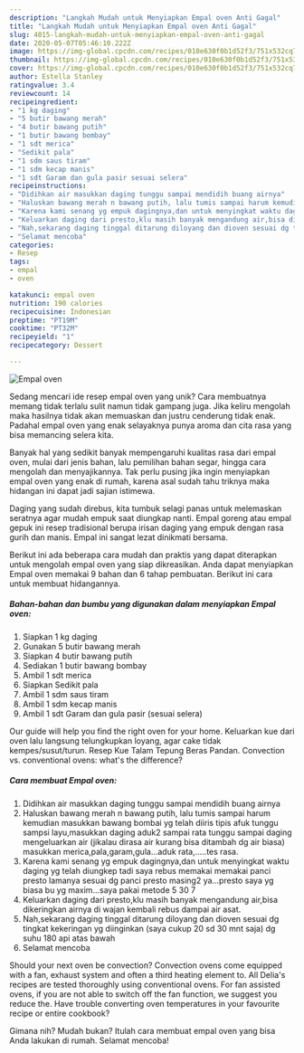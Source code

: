 ```yaml
---
description: "Langkah Mudah untuk Menyiapkan Empal oven Anti Gagal"
title: "Langkah Mudah untuk Menyiapkan Empal oven Anti Gagal"
slug: 4015-langkah-mudah-untuk-menyiapkan-empal-oven-anti-gagal
date: 2020-05-07T05:46:10.222Z
image: https://img-global.cpcdn.com/recipes/010e630f0b1d52f3/751x532cq70/empal-oven-foto-resep-utama.jpg
thumbnail: https://img-global.cpcdn.com/recipes/010e630f0b1d52f3/751x532cq70/empal-oven-foto-resep-utama.jpg
cover: https://img-global.cpcdn.com/recipes/010e630f0b1d52f3/751x532cq70/empal-oven-foto-resep-utama.jpg
author: Estella Stanley
ratingvalue: 3.4
reviewcount: 14
recipeingredient:
- "1 kg daging"
- "5 butir bawang merah"
- "4 butir bawang putih"
- "1 butir bawang bombay"
- "1 sdt merica"
- "Sedikit pala"
- "1 sdm saus tiram"
- "1 sdm kecap manis"
- "1 sdt Garam dan gula pasir sesuai selera"
recipeinstructions:
- "Didihkan air masukkan daging tunggu sampai mendidih buang airnya"
- "Haluskan bawang merah n bawang putih, lalu tumis sampai harum kemudian masukkan bawang bombai yg telah diiris tipis afuk tunggu sampsi layu,masukkan daging aduk2 sampai rata tunggu sampai daging mengeluarkan air (jikalau dirasa air kurang bisa ditambah dg air biasa) masukkan merica,pala,garam,gula...aduk rata,.....tes rasa."
- "Karena kami senang yg empuk dagingnya,dan untuk menyingkat waktu daging yg telah diungkep tadi saya rebus memakai memakai panci presto lamanya sesuai dg panci presto masing2 ya...presto saya yg biasa bu yg maxim...saya pakai metode 5 30 7"
- "Keluarkan daging dari presto,klu masih banyak mengandung air,bisa dikeringkan airnya di wajan kembali rebus dampai air asat."
- "Nah,sekarang daging tinggal ditarung diloyang dan dioven sesuai dg tingkat kekeringan yg diinginkan (saya cukup 20 sd 30 mnt saja) dg suhu 180 api atas bawah"
- "Selamat mencoba"
categories:
- Resep
tags:
- empal
- oven

katakunci: empal oven 
nutrition: 190 calories
recipecuisine: Indonesian
preptime: "PT19M"
cooktime: "PT32M"
recipeyield: "1"
recipecategory: Dessert

---
```



![Empal oven](https://img-global.cpcdn.com/recipes/010e630f0b1d52f3/751x532cq70/empal-oven-foto-resep-utama.jpg)

Sedang mencari ide resep empal oven yang unik? Cara membuatnya memang tidak terlalu sulit namun tidak gampang juga. Jika keliru mengolah maka hasilnya tidak akan memuaskan dan justru cenderung tidak enak. Padahal empal oven yang enak selayaknya punya aroma dan cita rasa yang bisa memancing selera kita.

Banyak hal yang sedikit banyak mempengaruhi kualitas rasa dari empal oven, mulai dari jenis bahan, lalu pemilihan bahan segar, hingga cara mengolah dan menyajikannya. Tak perlu pusing jika ingin menyiapkan empal oven yang enak di rumah, karena asal sudah tahu triknya maka hidangan ini dapat jadi sajian istimewa.

Daging yang sudah direbus, kita tumbuk selagi panas untuk melemaskan seratnya agar mudah empuk saat diungkap nanti. Empal goreng atau empal gepuk ini resep tradisional berupa irisan daging yang empuk dengan rasa gurih dan manis. Empal ini sangat lezat dinikmati bersama.


Berikut ini ada beberapa cara mudah dan praktis yang dapat diterapkan untuk mengolah empal oven yang siap dikreasikan. Anda dapat menyiapkan Empal oven memakai 9 bahan dan 6 tahap pembuatan. Berikut ini cara untuk membuat hidangannya.

<!--inarticleads1-->

##### Bahan-bahan dan bumbu yang digunakan dalam menyiapkan Empal oven:

1. Siapkan 1 kg daging
1. Gunakan 5 butir bawang merah
1. Siapkan 4 butir bawang putih
1. Sediakan 1 butir bawang bombay
1. Ambil 1 sdt merica
1. Siapkan Sedikit pala
1. Ambil 1 sdm saus tiram
1. Ambil 1 sdm kecap manis
1. Ambil 1 sdt Garam dan gula pasir (sesuai selera)


Our guide will help you find the right oven for your home. Keluarkan kue dari oven lalu langsung telungkupkan loyang, agar cake tidak kempes/susut/turun. Resep Kue Talam Tepung Beras Pandan. Convection vs. conventional ovens: what&#39;s the difference? 

<!--inarticleads2-->

##### Cara membuat Empal oven:

1. Didihkan air masukkan daging tunggu sampai mendidih buang airnya
1. Haluskan bawang merah n bawang putih, lalu tumis sampai harum kemudian masukkan bawang bombai yg telah diiris tipis afuk tunggu sampsi layu,masukkan daging aduk2 sampai rata tunggu sampai daging mengeluarkan air (jikalau dirasa air kurang bisa ditambah dg air biasa) masukkan merica,pala,garam,gula...aduk rata,.....tes rasa.
1. Karena kami senang yg empuk dagingnya,dan untuk menyingkat waktu daging yg telah diungkep tadi saya rebus memakai memakai panci presto lamanya sesuai dg panci presto masing2 ya...presto saya yg biasa bu yg maxim...saya pakai metode 5 30 7
1. Keluarkan daging dari presto,klu masih banyak mengandung air,bisa dikeringkan airnya di wajan kembali rebus dampai air asat.
1. Nah,sekarang daging tinggal ditarung diloyang dan dioven sesuai dg tingkat kekeringan yg diinginkan (saya cukup 20 sd 30 mnt saja) dg suhu 180 api atas bawah
1. Selamat mencoba


Should your next oven be convection? Convection ovens come equipped with a fan, exhaust system and often a third heating element to. All Delia&#39;s recipes are tested thoroughly using conventional ovens. For fan assisted ovens, if you are not able to switch off the fan function, we suggest you reduce the. Have trouble converting oven temperatures in your favourite recipe or entire cookbook? 

Gimana nih? Mudah bukan? Itulah cara membuat empal oven yang bisa Anda lakukan di rumah. Selamat mencoba!
